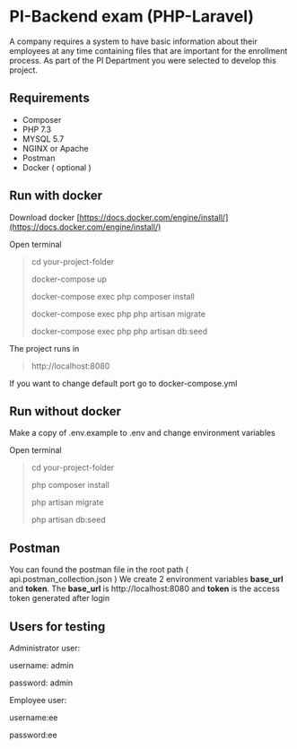   

# PI-Backend exam (PHP-Laravel)

  
A company requires a system to have basic information about their employees at any time containing files that are important for the enrollment process. As part of the PI Department you were selected to develop this project.


## Requirements

  
- Composer
- PHP 7.3
- MYSQL 5.7
- NGINX or Apache
- Postman
- Docker ( optional )

 

## Run with docker

  
Download docker
[https://docs.docker.com/engine/install/](https://docs.docker.com/engine/install/)

Open terminal

> cd your-project-folder
> 
> docker-compose up
> 
> docker-compose exec php composer install
> 
> docker-compose exec php php artisan migrate
> 
> docker-compose exec php php artisan db:seed

The project runs in 
> http://localhost:8080

If you want to change default port go to docker-compose.yml

## Run without docker

Make a copy of .env.example to .env and change environment variables
  
Open terminal

> cd your-project-folder
> 
> php composer install
> 
> php artisan migrate
> 
> php artisan db:seed

## Postman

You can found the postman file in the root path ( api.postman_collection.json )
We create 2 environment variables **base_url** and **token**.  The **base_url** is http://localhost:8080 and **token** is the access token generated after login

## Users for testing
Administrator user:

username: admin

password: admin


Employee user:

username:ee

password:ee
